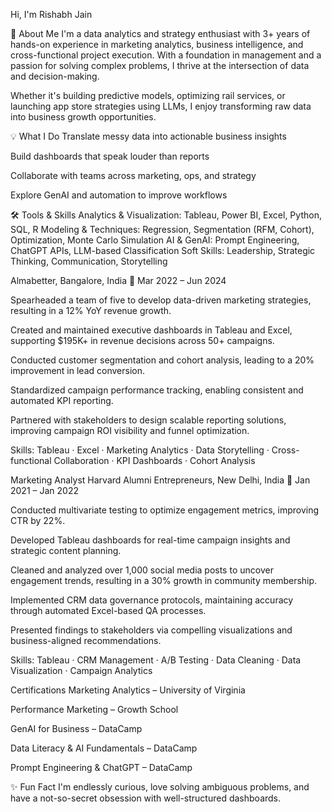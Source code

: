 Hi, I'm Rishabh Jain

🚀 About Me
I'm a data analytics and strategy enthusiast with 3+ years of hands-on experience in marketing analytics, business intelligence, and cross-functional project execution. With a foundation in management and a passion for solving complex problems, I thrive at the intersection of data and decision-making.

Whether it's building predictive models, optimizing rail services, or launching app store strategies using LLMs, I enjoy transforming raw data into business growth opportunities.

💡 What I Do
Translate messy data into actionable business insights

Build dashboards that speak louder than reports

Collaborate with teams across marketing, ops, and strategy

Explore GenAI and automation to improve workflows

🛠️ Tools & Skills
Analytics & Visualization: Tableau, Power BI, Excel, Python, SQL, R
Modeling & Techniques: Regression, Segmentation (RFM, Cohort), Optimization, Monte Carlo Simulation
AI & GenAI: Prompt Engineering, ChatGPT APIs, LLM-based Classification
Soft Skills: Leadership, Strategic Thinking, Communication, Storytelling


Almabetter, Bangalore, India
📅 Mar 2022 – Jun 2024

Spearheaded a team of five to develop data-driven marketing strategies, resulting in a 12% YoY revenue growth.

Created and maintained executive dashboards in Tableau and Excel, supporting $195K+ in revenue decisions across 50+ campaigns.

Conducted customer segmentation and cohort analysis, leading to a 20% improvement in lead conversion.

Standardized campaign performance tracking, enabling consistent and automated KPI reporting.

Partnered with stakeholders to design scalable reporting solutions, improving campaign ROI visibility and funnel optimization.

Skills: Tableau · Excel · Marketing Analytics · Data Storytelling · Cross-functional Collaboration · KPI Dashboards · Cohort Analysis

Marketing Analyst
Harvard Alumni Entrepreneurs, New Delhi, India
📅 Jan 2021 – Jan 2022

Conducted multivariate testing to optimize engagement metrics, improving CTR by 22%.

Developed Tableau dashboards for real-time campaign insights and strategic content planning.

Cleaned and analyzed over 1,000 social media posts to uncover engagement trends, resulting in a 30% growth in community membership.

Implemented CRM data governance protocols, maintaining accuracy through automated Excel-based QA processes.

Presented findings to stakeholders via compelling visualizations and business-aligned recommendations.

Skills: Tableau · CRM Management · A/B Testing · Data Cleaning · Data Visualization · Campaign Analytics


Certifications
Marketing Analytics – University of Virginia

Performance Marketing – Growth School

GenAI for Business – DataCamp

Data Literacy & AI Fundamentals – DataCamp

Prompt Engineering & ChatGPT – DataCamp

✨ Fun Fact
I'm endlessly curious, love solving ambiguous problems, and have a not-so-secret obsession with well-structured dashboards.
